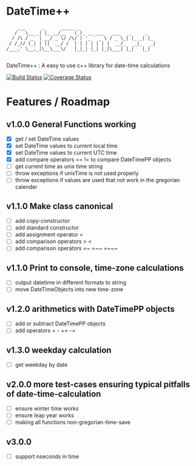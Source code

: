 # DateTime++

```
    ___      _      _____ _                            
   /   \__ _| |_ __/__   (_)_ __ ___   ___   _     _   
  / /\ / _` | __/ _ \/ /\/ | '_ ` _ \ / _ \_| |_ _| |_ 
 / /_// (_| | ||  __/ /  | | | | | | |  __/_   _|_   _|
/___,' \__,_|\__\___\/   |_|_| |_| |_|\___| |_|   |_|  
                                                       
```

DateTime++ : A easy to use c++ library for date-time calculations

[![Build Status](https://travis-ci.org/mezorian/DateTimePP.svg?branch=master)](https://travis-ci.org/mezorian/DateTimePP) 
[![Coverage Status](https://coveralls.io/repos/github/mezorian/DateTimePP/badge.svg?branch=master)](https://coveralls.io/github/mezorian/DateTimePP?branch=master)

# Features / Roadmap

## v1.0.0 General Functions working
- [x] get / set DateTime values
- [x] set DateTime values to current local time
- [x] set DateTime values to current UTC time
- [x] add compare operators == != to compare DateTimePP objects
- [ ] get current time as unix time string
- [ ] throw exceptions if unixTime is not used properly
- [ ] throw exceptions if values are used that not work in the gregorian calender

## v1.1.0 Make class canonical
- [ ] add copy-constructor
- [ ] add standard constructor
- [ ] add assignment operator = 
- [ ] add comparison operators > < 
- [ ] add comparison operators =~ =~~ =~~~

## v1.1.0 Print to console, time-zone calculations
- [ ] output datetime in different formats to string
- [ ] move DateTimeObjects into new time-zone

## v1.2.0 arithmetics with DateTimePP objects
- [ ] add or subtract DateTimePP objects
- [ ] add operators + - += -=

## v1.3.0 weekday calculation
- [ ] get weekday by date

## v2.0.0 more test-cases ensuring typical pitfalls of date-time-calculation
- [ ] ensure winter time works
- [ ] ensure leap year works
- [ ] making all functions non-gregorian-time-save

## v3.0.0
- [ ] support nseconds in time

